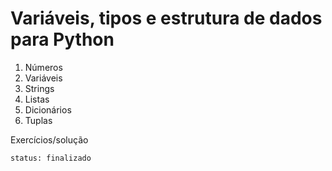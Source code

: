 # Variáveis, tipos e estrutura de dados para Python

1. Números
2. Variáveis
3. Strings
4. Listas
5. Dicionários
6. Tuplas

Exercícios/solução

`status: finalizado`

